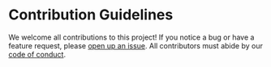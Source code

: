 # Contribution Guidelines

We welcome all contributions to this project! If you notice a bug or have a feature request, please [open up an issue](<insert link to your GH issue tracker>). All contributors must abide by our [code of conduct](./CODE_OF_CONDUCT.md).
